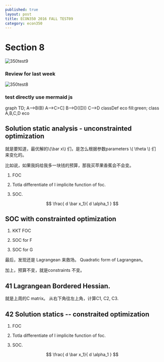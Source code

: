 ```yaml
---
published: true
layout: post
title: ECON350 2016 FALL TEST09
category: econ350
---
```



# Section 8

![350test9](/uvicecon/assets/350test9.jpg)

### Review for last week

![350test8](/uvicecon/assets/350test8.jpeg)






### test directly use mermaid js

<div class="mermaid">
graph TD;
    A-->B(B)
    A-->C>C]
    B-->D((D))
    C-->D
classDef eco fill:green;
class A,B,C,D eco
</div>





## Solution static analysis - unconstrainted optimization

就是要知道，最优解的\\(\bar x\\) 们，是怎么根据参数parameters \\( \theta \\) 们来变化的。

比如说，如果我妈给我多一块钱的预算，那我买苹果香蕉会不会变。

 1. FOC

 2. Totla differentiate of I implicite function of foc.

 3. SOC.

 $$
  \frac{ d \bar x_1}{ d \alpha_1  }
 $$

## SOC with constrainted optimization

  1. KKT FOC

  2. SOC for F

  3. SOC for G

  最后，发现还是 Lagrangean 来救场。 Quadratic form of Lagrangean。

  加上，预算不变，就是constraints 不变。


## 41 Lagrangean Bordered Hessian.

就是上周的C matrix。 从右下角往左上角，计算C1, C2, C3.  

## 42 Solution statics -- constraited optimization


 1. FOC

 2. Totla differentiate of I implicite function of foc.

 3. SOC.

 $$
  \frac{ d \bar x_1}{ d \alpha_1  }
 $$
